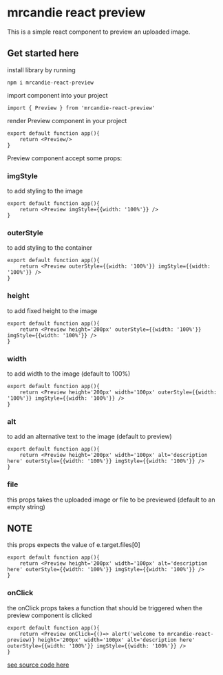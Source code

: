 # mrcandie react preview

This is a simple react component to preview an uploaded image.

## Get started here

install library by running

`npm i mrcandie-react-preview`

import component into your project

`import { Preview } from 'mrcandie-react-preview'`

render Preview component in your project

```
export default function app(){
    return <Preview/>
}
```

Preview component accept some props:

### imgStyle

to add styling to the image

```
export default function app(){
    return <Preview imgStyle={{width: '100%'}} />
}
```

### outerStyle

to add styling to the container

```
export default function app(){
    return <Preview outerStyle={{width: '100%'}} imgStyle={{width: '100%'}} />
}
```

### height

to add fixed height to the image

```
export default function app(){
    return <Preview height='200px' outerStyle={{width: '100%'}} imgStyle={{width: '100%'}} />
}
```

### width

to add width to the image (default to 100%)

```
export default function app(){
    return <Preview height='200px' width='100px' outerStyle={{width: '100%'}} imgStyle={{width: '100%'}} />
}
```

### alt

to add an alternative text to the image (default to preview)

```
export default function app(){
    return <Preview height='200px' width='100px' alt='description here' outerStyle={{width: '100%'}} imgStyle={{width: '100%'}} />
}
```

### file

this props takes the uploaded image or file to be previewed (default to an empty string)

## NOTE

this props expects the value of e.target.files[0]

```
export default function app(){
    return <Preview height='200px' width='100px' alt='description here' outerStyle={{width: '100%'}} imgStyle={{width: '100%'}} />
}
```

### onClick

the onClick props takes a function that should be triggered when the preview component is clicked

```
export default function app(){
    return <Preview onClick={()=> alert('welcome to mrcandie-react-preview)} height='200px' width='100px' alt='description here' outerStyle={{width: '100%'}} imgStyle={{width: '100%'}} />
}
```

[see source code here ](https://github.com/candietechnologies/react-preview)
